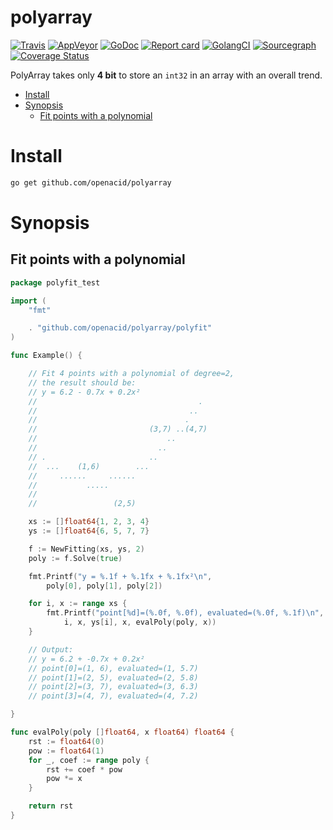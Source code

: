 # polyarray

[![Travis](https://travis-ci.com/openacid/polyarray.svg?branch=main)](https://travis-ci.com/openacid/polyarray)
[![AppVeyor](https://ci.appveyor.com/api/projects/status/m0vvvrru7a1g4mae/branch/main?svg=true)](https://ci.appveyor.com/project/drmingdrmer/polyarray/branch/main)
[![GoDoc](https://godoc.org/github.com/openacid/polyarray?status.svg)](http://godoc.org/github.com/openacid/polyarray)
[![Report card](https://goreportcard.com/badge/github.com/openacid/polyarray)](https://goreportcard.com/report/github.com/openacid/polyarray)
[![GolangCI](https://golangci.com/badges/github.com/openacid/polyarray.svg)](https://golangci.com/r/github.com/openacid/polyarray)
[![Sourcegraph](https://sourcegraph.com/github.com/openacid/polyarray/-/badge.svg)](https://sourcegraph.com/github.com/openacid/polyarray?badge)
[![Coverage Status](https://coveralls.io/repos/github/openacid/polyarray/badge.svg?branch=main)](https://coveralls.io/github/openacid/polyarray?branch=main)

PolyArray takes only **4 bit** to store an `int32` in an array with an overall trend.

<!-- START doctoc generated TOC please keep comment here to allow auto update -->
<!-- DON'T EDIT THIS SECTION, INSTEAD RE-RUN doctoc TO UPDATE -->


- [Install](#install)
- [Synopsis](#synopsis)
  - [Fit points with a polynomial](#fit-points-with-a-polynomial)

<!-- END doctoc generated TOC please keep comment here to allow auto update -->


# Install

```sh
go get github.com/openacid/polyarray
```

# Synopsis

## Fit points with a polynomial

```go
package polyfit_test

import (
	"fmt"

	. "github.com/openacid/polyarray/polyfit"
)

func Example() {

	// Fit 4 points with a polynomial of degree=2,
	// the result should be:
	// y = 6.2 - 0.7x + 0.2x²
	//                                    .
	//                                  ..
	//                                 .
	//                         (3,7) ..(4,7)
	//                             ..
	//                           ..
	// .                       ..
	//  ...    (1,6)        ...
	//     ......     ......
	//           .....
	//
	//                 (2,5)

	xs := []float64{1, 2, 3, 4}
	ys := []float64{6, 5, 7, 7}

	f := NewFitting(xs, ys, 2)
	poly := f.Solve(true)

	fmt.Printf("y = %.1f + %.1fx + %.1fx²\n",
		poly[0], poly[1], poly[2])

	for i, x := range xs {
		fmt.Printf("point[%d]=(%.0f, %.0f), evaluated=(%.0f, %.1f)\n",
			i, x, ys[i], x, evalPoly(poly, x))
	}

	// Output:
	// y = 6.2 + -0.7x + 0.2x²
	// point[0]=(1, 6), evaluated=(1, 5.7)
	// point[1]=(2, 5), evaluated=(2, 5.8)
	// point[2]=(3, 7), evaluated=(3, 6.3)
	// point[3]=(4, 7), evaluated=(4, 7.2)

}

func evalPoly(poly []float64, x float64) float64 {
	rst := float64(0)
	pow := float64(1)
	for _, coef := range poly {
		rst += coef * pow
		pow *= x
	}

	return rst
}
```